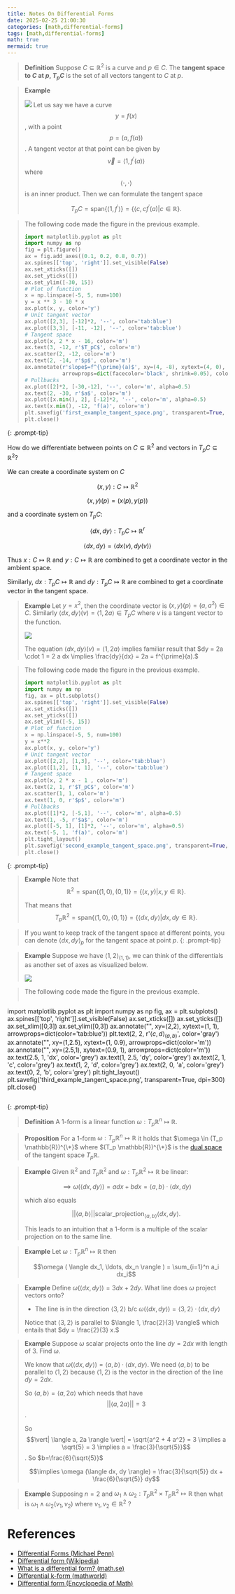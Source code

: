 ```yaml
---
title: Notes On Differential Forms
date: 2025-02-25 21:00:30
categories: [math,differential-forms]
tags: [math,differential-forms]
math: true
mermaid: true
---
```



> **Definition** Suppose $C \subseteq \mathbb{R}^2$ is a curve and $p \in C$. The **tangent space to $C$ at $p$, $T_pC$** is the set of all vectors tangent to $C$ at $p$.

> **Example**
>
> ![](/assets/images/first_example_tangent_space.png)
> Let us say we have a curve $$y = f(x)$$, with a point $$p = (a, f(a))$$. A tangent vector at that point can be given by $$\vec v = \langle 1, f^{\prime}(a) \rangle$$ where $$\langle \cdot, \cdot \rangle$$ is an inner product. Then we can formulate the tangent space 
>
> $$T_pC = \text{span} \{ \langle 1, f^{\prime} \rangle \} = \{ \langle c, c f^{\prime}(a) | c \in \mathbb{R} \}.$$

> The following code made the figure in the previous example.
> ```python
> import matplotlib.pyplot as plt
> import numpy as np
> fig = plt.figure()
> ax = fig.add_axes((0.1, 0.2, 0.8, 0.7))
> ax.spines[['top', 'right']].set_visible(False)
> ax.set_xticks([])
> ax.set_yticks([])
> ax.set_ylim([-30, 15])
> # Plot of function
> x = np.linspace(-5, 5, num=100)
> y = x ** 3 - 10 * x
> ax.plot(x, y, color='y')
> # Unit tangent vector
> ax.plot([2,3], [-12]*2, '--', color='tab:blue')
> ax.plot([3,3], [-11, -12], '--', color='tab:blue')
> # Tangent space
> ax.plot(x, 2 * x - 16, color='m')
> ax.text(3, -12, r'$T_pC$', color='m')
> ax.scatter(2, -12, color='m')
> ax.text(2, -14, r'$p$', color='m')
> ax.annotate(r'slope$=f^{\prime}(a)$', xy=(4, -8), xytext=(4, 0),
>             arrowprops=dict(facecolor='black', shrink=0.05), color='grey')
> # Pullbacks
> ax.plot([2]*2, [-30,-12], '--', color='m', alpha=0.5)
> ax.text(2, -30, r'$a$', color='m')
> ax.plot([x.min(), 2], [-12]*2, '--', color='m', alpha=0.5)
> ax.text(x.min(), -12, 'f(a)', color='m')
> plt.savefig('first_example_tangent_space.png', transparent=True, dpi=300)
> plt.close()
> ```
{: .prompt-tip}


How do we differentiate between points on $C \subseteq \mathbb{R}^2$ and vectors in $T_p C \subseteq \mathbb{R}^2$?

We can create a coordinate system on $C$

$$(x,y): C \mapsto \mathbb{R}^2$$

$$(x,y)(p) = (x(p), y(p))$$

and a coordinate system on $T_p C$:

$$\langle dx, dy \rangle : T_p C \mapsto \mathbb{R}^r$$

$$\langle dx, dy \rangle = \langle dx(v), dy(v) \rangle$$

Thus $x: C \mapsto \mathbb{R}$ and $y: C \mapsto \mathbb{R}$ are combined to get a coordinate vector in the ambient space.

Similarly, $dx: T_pC \mapsto \mathbb{R}$ and $dy: T_pC \mapsto \mathbb{R}$ are combined to get a coordinate vector in the tangent space.

> **Example** Let $y = x^2$, then the coordinate vector is $(x,y)(p) = (a, a^2) \in C$. Similarly $\langle dx, dy \rangle (v) = \langle 1, 2a \rangle \in T_pC$ where $v$ is a tangent vector to the function.
>
> ![](/assets/images/second_example_tangent_space.png)
>
> The equation $\langle dx, dy \rangle (v) = \langle 1, 2a \rangle$ implies familiar result that $dy = 2a \cdot 1 = 2 a dx \implies \frac{dy}{dx} = 2a = f^{\prime}(a).$

> The following code made the figure in the previous example.
> ```python
> import matplotlib.pyplot as plt
> import numpy as np
> fig, ax = plt.subplots()
> ax.spines[['top', 'right']].set_visible(False)
> ax.set_xticks([])
> ax.set_yticks([])
> ax.set_ylim([-5, 15])
> # Plot of function
> x = np.linspace(-5, 5, num=100)
> y = x**2
> ax.plot(x, y, color='y')
> # Unit tangent vector
> ax.plot([2,2], [1,3], '--', color='tab:blue')
> ax.plot([1,2], [1, 1], '--', color='tab:blue')
> # Tangent space
> ax.plot(x, 2 * x - 1 , color='m')
> ax.text(2, 1, r'$T_pC$', color='m')
> ax.scatter(1, 1, color='m')
> ax.text(1, 0, r'$p$', color='m')
> # Pullbacks
> ax.plot([1]*2, [-5,1], '--', color='m', alpha=0.5)
> ax.text(1, -5, r'$a$', color='m')
> ax.plot([-5, 1], [1]*2, '--', color='m', alpha=0.5)
> ax.text(-5, 1, 'f(a)', color='m')
> plt.tight_layout()
> plt.savefig('second_example_tangent_space.png', transparent=True, dpi=300)
> plt.close()
> ```
{: .prompt-tip}

> **Example**
> Note that $$\mathbb{R}^2 = \text{span} \{ (1,0), (0,1) \} = \{ (x,y) | x,y \in \mathbb{R} \}.$$
>
> That means that 
> $$T_p \mathbb{R}^2 = \text{span} \{ \langle 1, 0 \rangle, \langle 0, 1 \rangle \} = \{ \langle dx, dy \rangle | dx, dy \in \mathbb{R} \}.$$

> If you want to keep track of the tangent space at different points, you can denote $\langle dx, dy \rangle_p$ for the tangent space at point $p$.
{: .prompt-tip}

> **Example** Suppose we have $\langle 1, 2 \rangle_{(1,1)}$, we can think of the differentials as another set of axes as visualized below.
>
> ![](/assets/images/third_example_tangent_space.png)


> The following code made the figure in the previous example.
> ```python
import matplotlib.pyplot as plt
import numpy as np
fig, ax = plt.subplots()
ax.spines[['top', 'right']].set_visible(False)
ax.set_xticks([])
ax.set_yticks([])
ax.set_xlim([0,3])
ax.set_ylim([0,3])
ax.annotate("", xy=(2,2), xytext=(1, 1),
            arrowprops=dict(color='tab:blue'))
plt.text(2, 2, r'$\langle c,d \rangle_{(a,b)}$', color='gray')
ax.annotate("", xy=(1,2.5), xytext=(1, 0.9),
            arrowprops=dict(color='m'))
ax.annotate("", xy=(2.5,1), xytext=(0.9, 1),
            arrowprops=dict(color='m'))
ax.text(2.5, 1, 'dx', color='grey')
ax.text(1, 2.5, 'dy', color='grey')
ax.text(2, 1, 'c', color='grey')
ax.text(1, 2, 'd', color='grey')
ax.text(2, 0, 'a', color='grey')
ax.text(0, 2, 'b', color='grey')
plt.tight_layout()
plt.savefig('third_example_tangent_space.png', transparent=True, dpi=300)
plt.close()
> ```
{: .prompt-tip}

> **Definition** A 1-form is a linear function $\omega : T_p \mathbb{R}^n \mapsto \mathbb{R}$.

> **Proposition**
> For a 1-form $\omega : T_p \mathbb{R}^n \mapsto \mathbb{R}$ it holds that $\omega \in (T_p \mathbb{R})^{\*}$ where $(T_p \mathbb{R})^{\*}$ is the [dual space](https://en.wikipedia.org/wiki/Dual_space) of the tangent space $T_p \mathbb{R}$.

> **Example** Given $\mathbb{R}^2$ and $T_p \mathbb{R}^2$ and  $\omega : T_p \mathbb{R}^2 \mapsto \mathbb{R}$ be linear:
>
> $$\implies \omega (\langle dx, dy \rangle) = adx + bdx = \langle a, b \rangle \cdot \langle dx, dy \rangle$$
> 
> which also equals
>
> $$\vert| \langle a, b \rangle \vert| \operatorname{scalar\_projection}_{\langle a,b \rangle} \langle dx, dy \rangle .$$
>
> This leads to an intuition that a 1-form is a multiple of the scalar projection on to the same line.

> **Example** Let $\omega : T_p \mathbb{R}^n \mapsto \mathbb{R}$ then
>
> $$\omega ( \langle dx_1, \ldots, dx_n \rangle ) = \sum_{i=1}^n a_i dx_i$$

> **Example** Define $\omega (\langle dx, dy \rangle) = 3dx + 2dy.$ What line does $\omega$ project vectors onto?
>
> - The line is in the direction $\langle 3, 2 \rangle$ b/c $\omega ( \langle dx, dy \rangle ) = \langle 3,2 \rangle \cdot \langle dx, dy \rangle$
>
> Notice that $\langle 3,2 \rangle$ is parallel to $\langle 1, \frac{2}{3} \rangle$ which entails that $dy = \frac{2}{3} x.$

> **Example** Suppose $\omega$ scalar projects onto the line $dy = 2dx$ with length of 3. Find $\omega .$
>
> We know that $\omega (\langle dx, dy \rangle) = \langle a,b \rangle \cdot \langle dx, dy \rangle .$ We need  $\langle a, b \rangle$ to be parallel to $\langle 1, 2 \rangle$ because $\langle 1, 2 \rangle$ is the vector in the direction of the line $dy = 2dx$.
>
> So $\langle a, b \rangle = \langle a, 2a \rangle$ which needs that have 
$$\vert| \langle a, 2a \rangle \vert| = 3 $$ .
>
> So 
$$\vert| \langle a, 2a \rangle \vert| = \sqrt{a^2 + 4 a^2} = 3 \implies a \sqrt{5} = 3 \implies a = \frac{3}{\sqrt{5}}$$ . So $b=\frac{6}{\sqrt{5}}$
>
> $$\implies \omega (\langle dx, dy \rangle) = \frac{3}{\sqrt{5}} dx + \frac{6}{\sqrt{5}} dy$$

> **Example** Supposing $n=2$ and $\omega_1 \wedge \omega_2 : T_p \mathbb{R}^2 \times T_p \mathbb{R}^2 \mapsto \mathbb{R}$ then what is $\omega_1 \wedge \omega_2 (v_1, v_2)$ where $v_1, v_2 \in \mathbb{R}^2$ ?

# References
- [Differential Forms (Michael Penn)](https://www.youtube.com/playlist?list=PL22w63XsKjqzQZtDZO_9s2HEMRJnaOTX7)
- [Differential form (Wikipedia)](https://en.wikipedia.org/wiki/Differential_form)
- [What is a differential form? (math.se)](https://math.stackexchange.com/questions/2858098/what-is-a-differential-form)
- [Differential k-form (mathworld)](https://mathworld.wolfram.com/Differentialk-Form.html)
- [Differential form (Encyclopedia of Math)](https://encyclopediaofmath.org/wiki/Differential_form)
